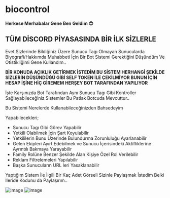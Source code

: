 # biocontrol
**Herkese Merhabalar Gene Ben Geldim 😊**

## TÜM DİSCORD PİYASASINDA BİR İLK SİZLERLE
Evet Sizlerinde Bildiğiniz Üzere Sunucu Tagı Olmayan Sunucularda Biyografi/Hakkımda Muhabbeti İçin Bir Bot Sistemi Gerektiğini Düşündüm Ve Otistikliğimi Gene Kullandım..

**BİR KONUDA AÇIKLIK GETİRMEK İSTEDİM BU SİSTEM HERHANGİ ŞEKİLDE SİZLERİN DÜŞÜNDÜĞÜ GİBİ SELF TOKEN İLE ÇEKİLMİYOR BUNUN İÇİN HESAP İŞİNE HİÇ GİREMEM HERŞEY **BOT** TARAFINDAN YAPILIYOR**
 
İşte Karşınızda Bot Tarafından Aynı Sunucu Tagı Gibi Kontroller Sağlayabileceğiniz Sistemler Bu Patlak Botcuda Mevcuttur..

Bu Sistemi Nerelerde Kullanabileceğinizden Bahsedeyim

Yapabilecekleri;
- Sunucu Tagı Gibi Görev Yapabilir
- Yetkili Olabilmek İçin Şart Koyulabilir
- Yetkililerin Bunu Üzerinde Bulundurma Zorunluluğu Ayarlanabilir
- Gelen Ekipleri Ayırt Edebilmek ve Sunucu İçerisindeki Aktifliklerine Ayrıntılı Bakmaya Yarayabilir
- Family Rolüne Benzer Şekilde Alan Kişiye Özel Rol Verilebilir
- Reklam Filtrelemeleri Yapılabilir
- Başka Sunucuların URL leri Yasaklanabilir

Yaptığım Sistem İle İlgili Bir Kaç Adet Görseli Sizinle Paylaşmak İstedim Belki İleride Kodunu da Paylaşırım..

![image](https://github.com/user-attachments/assets/80a40a89-59b3-4749-a39a-4fedf2bb6fce)
![image](https://github.com/user-attachments/assets/f0cddeaf-3cfd-4d28-8f37-93b42f1991c2)



